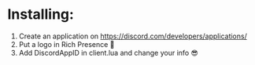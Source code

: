 # Installing: #
1. Create an application on https://discord.com/developers/applications/
2. Put a logo in Rich Presence 🤍
3. Add DiscordAppID in client.lua and change your info 😎

